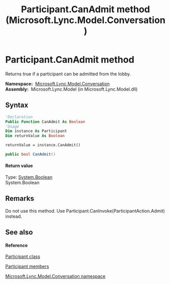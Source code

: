 ﻿---
title: Participant.CanAdmit method  (Microsoft.Lync.Model.Conversation)
TOCTitle: 'CanAdmit method '
ms:assetid: M:Microsoft.Lync.Model.Conversation.Participant.CanAdmit_DI_3_UC_OCS14MrefLyncWPF
ms:mtpsurl: https://msdn.microsoft.com/en-us/library/microsoft.lync.model.conversation.participant.canadmit_di_3_uc_ocs14mreflyncwpf(v=office.15)
ms:contentKeyID: 48598732
ms.date: 07/28/2014
mtps_version: v=office.15
f1_keywords:
- Microsoft.Lync.Model.Conversation.Participant.CanAdmit
dev_langs:
- CSharp
- JScript
- VB
- other
---

# Participant.CanAdmit method

Returns true if a participant can be admitted from the lobby.

**Namespace:**  [Microsoft.Lync.Model.Conversation](microsoft-lync-model-conversation-namespace_2.md)  
**Assembly:**  Microsoft.Lync.Model (in Microsoft.Lync.Model.dll)

## Syntax

``` vb
'Declaration
Public Function CanAdmit As Boolean
'Usage
Dim instance As Participant
Dim returnValue As Boolean

returnValue = instance.CanAdmit()
```

``` csharp
public bool CanAdmit()
```

#### Return value

Type: [System.Boolean](http://msdn2.microsoft.com/en-us/library/a28wyd50)  
System.Boolean  

## Remarks

Do not use this method. Use Participant.CanInvoke(ParticipantAction.Admit) instead.

## See also

#### Reference

[Participant class](participant-class-microsoft-lync-model-conversation_2.md)

[Participant members](participant-members-microsoft-lync-model-conversation_2.md)

[Microsoft.Lync.Model.Conversation namespace](microsoft-lync-model-conversation-namespace_2.md)

